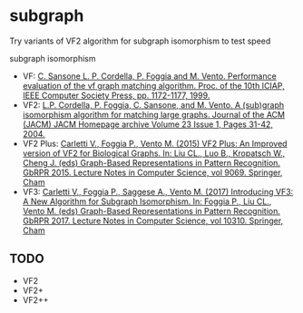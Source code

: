# subgraph

Try variants of VF2 algorithm for subgraph isomorphism to test speed


subgraph isomorphism

* VF: [C. Sansone L. P. Cordella, P. Foggia and M. Vento. Performance evaluation of the vf graph matching algorithm. Proc. of the 10th ICIAP, IEEE Computer Society Press, pp. 1172-1177, 1999.](http://ieeexplore.ieee.org/abstract/document/797762/)
* VF2: [L.P. Cordella, P. Foggia, C. Sansone, and M. Vento. A (sub)graph isomorphism algorithm for matching large graphs. Journal of the ACM (JACM) JACM Homepage archive Volume 23 Issue 1, Pages 31-42, 2004.](https://pdfs.semanticscholar.org/b621/74dcbd30c690014c3bdd769a4a15b7e37839.pdf)
* VF2 Plus: [Carletti V., Foggia P., Vento M. (2015) VF2 Plus: An Improved version of VF2 for Biological Graphs. In: Liu CL., Luo B., Kropatsch W., Cheng J. (eds) Graph-Based Representations in Pattern Recognition. GbRPR 2015. Lecture Notes in Computer Science, vol 9069. Springer, Cham](https://link.springer.com/chapter/10.1007/978-3-319-18224-7_17)
* VF3: [Carletti V., Foggia P., Saggese A., Vento M. (2017) Introducing VF3: A New Algorithm for Subgraph Isomorphism. In: Foggia P., Liu CL., Vento M. (eds) Graph-Based Representations in Pattern Recognition. GbRPR 2017. Lecture Notes in Computer Science, vol 10310. Springer, Cham](https://link.springer.com/chapter/10.1007/978-3-319-58961-9_12)

## TODO
* VF2
* VF2+
* VF2++

